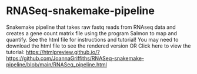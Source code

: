 # RNASeq-snakemake-pipeline
Snakemake pipeline that takes raw fastq reads from RNAseq data and creates a gene count matrix file using the program Salmon to map and quantify. See the html file for instructions and tutorial! You may need to download the html file to see the rendered version OR
Click here to view the tutorial: https://htmlpreview.github.io/?https://github.com/JoannaGriffiths/RNASeq-snakemake-pipeline/blob/main/RNASeq_pipeline.html


